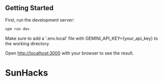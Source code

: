 ## Getting Started

First, run the development server:

```bash
npm run dev
```

Make sure to add a '.env.local' file with GEMINI_API_KEY={your_api_key} to the working directory.

Open [http://localhost:3000](http://localhost:3000) with your browser to see the result.


# SunHacks
